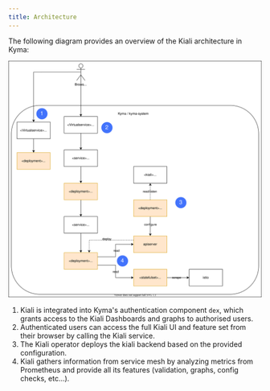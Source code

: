 ```yaml
---
title: Architecture
---
```

The following diagram provides an overview of the Kiali architecture in Kyma:

![Kiali architecture](assets/architecture.svg)

1. Kiali is integrated into Kyma's authentication component `dex`, which grants access to the Kiali Dashboards and graphs to authorised users.
2. Authenticated users can access the full Kiali UI and feature set from their browser by calling the Kiali service.
3. The Kiali operator deploys the kiali backend based on the provided configuration.
4. Kiali gathers information from service mesh by analyzing metrics from Prometheus and provide all its features (validation, graphs, config checks, etc...).